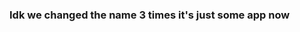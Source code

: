 <!DOCTYPE html>

<html>

<head> 
</head>

<h3> Idk we changed the name 3 times it's just some app now </h3>

</html>
